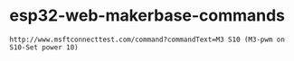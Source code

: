 # esp32-web-makerbase-commands

    http://www.msftconnecttest.com/command?commandText=M3 S10 (M3-pwm on S10-Set power 10)
